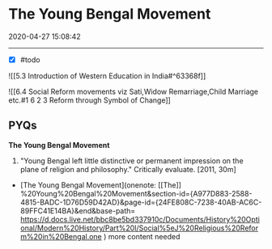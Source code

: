 # The Young Bengal Movement

2020-04-27 15:08:42

---

- [x] #todo

![[5.3 Introduction of Western Education in India#^63368f]]

![[6.4 Social Reform movements viz Sati,Widow Remarriage,Child Marriage etc.#1 6 2 3 Reform through Symbol of Change]]

## PYQs

**The Young Bengal Movement**

1. "Young Bengal left little distinctive or permanent impression on the plane of religion and philosophy." Critically evaluate. [2011, 30m]
- [The Young Bengal Movement](onenote: [[The]] %20Young%20Bengal%20Movement&section-id={A977D883-2588-4815-BADC-1D76D59D42AD}&page-id={24FE808C-7238-40AB-AC6C-89FFC41E14BA}&end&base-path= <https://d.docs.live.net/bbc8be5bd337910c/Documents/History%20Optional/Modern%20History/Part%20I/Social%5eJ%20Religious%20Reform%20in%20Bengal.one> ) more content needed

```ad-Answer

```